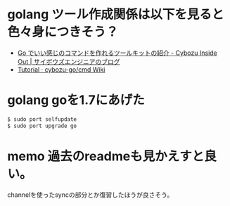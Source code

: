 # golang ツール作成関係は以下を見ると色々身につきそう？

- [Go でいい感じのコマンドを作れるツールキットの紹介 - Cybozu Inside Out | サイボウズエンジニアのブログ](http://blog.cybozu.io/entry/cybozu-go-cmd)
- [Tutorial · cybozu-go/cmd Wiki](https://github.com/cybozu-go/cmd/wiki/Tutorial)

# golang goを1.7にあげた

```bash
$ sudo port selfupdate
$ sudo port upgrade go
```

# memo 過去のreadmeも見かえすと良い。

channelを使ったsyncの部分とか復習したほうが良さそう。

